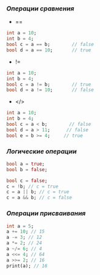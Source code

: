 
### *Операции сравнения*
- ==
```dart
int a = 10;
int b = 4;
bool c = a == b;        // false
bool d = a == 10;       // true
```
- !=
```dart
int a = 10;
int b = 4;
bool c = a != b;        // true
bool d = a != 10;       // false
```
- \</>
```dart
int a = 10;
int b = 4;
bool c = a < b;        // false
bool d = a > 11;      // false
bool e = b >= 4;     // true   
```

### *Логические операции*

```dart
bool a = true;
bool b = false;

bool c = false;
c = !b; // c = true
c = a || b; // c = true
c = a && b; // c = false
```

### *Операции присваивания*

```dart
int a = 5;
a += 10; // 15
a -= 3; // 12
a *= 2; // 24
a ~/= 6; // 4
a <<= 4; // 64
a >>= 2; // 16
print(a); // 16
```

